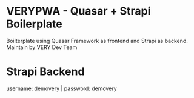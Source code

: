 # VERYPWA - Quasar + Strapi Boilerplate
Boilterplate using Quasar Framework as frontend and Strapi as backend. Maintain by VERY Dev Team

# Strapi Backend
username: demovery | password: demovery
